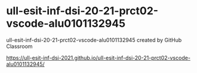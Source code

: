 # ull-esit-inf-dsi-20-21-prct02-vscode-alu0101132945
ull-esit-inf-dsi-20-21-prct02-vscode-alu0101132945 created by GitHub Classroom

https://ull-esit-inf-dsi-2021.github.io/ull-esit-inf-dsi-20-21-prct02-vscode-alu0101132945/
